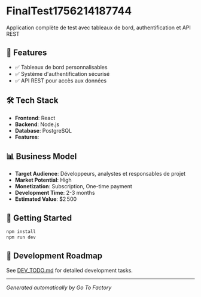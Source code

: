 # FinalTest1756214187744

Application complète de test avec tableaux de bord, authentification et API REST

## 🚀 Features

- ✅ Tableaux de bord personnalisables
- ✅ Système d'authentification sécurisé
- ✅ API REST pour accès aux données

## 🛠️ Tech Stack

- **Frontend**: React
- **Backend**: Node.js
- **Database**: PostgreSQL
- **Features**: 

## 📊 Business Model

- **Target Audience**: Développeurs, analystes et responsables de projet
- **Market Potential**: High
- **Monetization**: Subscription, One-time payment
- **Development Time**: 2-3 months
- **Estimated Value**: $2 500

## 🚀 Getting Started

```bash
npm install
npm run dev
```

## 📝 Development Roadmap

See [DEV_TODO.md](./DEV_TODO.md) for detailed development tasks.

---
*Generated automatically by Go To Factory*